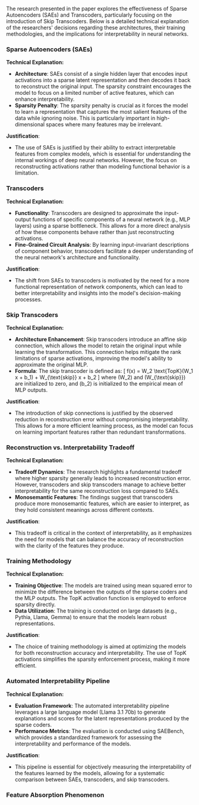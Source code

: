 The research presented in the paper explores the effectiveness of Sparse Autoencoders (SAEs) and Transcoders, particularly focusing on the introduction of Skip Transcoders. Below is a detailed technical explanation of the researchers' decisions regarding these architectures, their training methodologies, and the implications for interpretability in neural networks.

### Sparse Autoencoders (SAEs)

**Technical Explanation:**
- **Architecture**: SAEs consist of a single hidden layer that encodes input activations into a sparse latent representation and then decodes it back to reconstruct the original input. The sparsity constraint encourages the model to focus on a limited number of active features, which can enhance interpretability.
- **Sparsity Penalty**: The sparsity penalty is crucial as it forces the model to learn a representation that captures the most salient features of the data while ignoring noise. This is particularly important in high-dimensional spaces where many features may be irrelevant.

**Justification**: 
- The use of SAEs is justified by their ability to extract interpretable features from complex models, which is essential for understanding the internal workings of deep neural networks. However, the focus on reconstructing activations rather than modeling functional behavior is a limitation.

### Transcoders

**Technical Explanation:**
- **Functionality**: Transcoders are designed to approximate the input-output functions of specific components of a neural network (e.g., MLP layers) using a sparse bottleneck. This allows for a more direct analysis of how these components behave rather than just reconstructing activations.
- **Fine-Grained Circuit Analysis**: By learning input-invariant descriptions of component behavior, transcoders facilitate a deeper understanding of the neural network's architecture and functionality.

**Justification**: 
- The shift from SAEs to transcoders is motivated by the need for a more functional representation of network components, which can lead to better interpretability and insights into the model's decision-making processes.

### Skip Transcoders

**Technical Explanation:**
- **Architecture Enhancement**: Skip transcoders introduce an affine skip connection, which allows the model to retain the original input while learning the transformation. This connection helps mitigate the rank limitations of sparse activations, improving the model's ability to approximate the original MLP.
- **Formula**: The skip transcoder is defined as:
  \[
  f(x) = W_2 \text{TopK}(W_1 x + b_1) + W_{\text{skip}} x + b_2
  \]
  where \(W_2\) and \(W_{\text{skip}}\) are initialized to zero, and \(b_2\) is initialized to the empirical mean of MLP outputs.

**Justification**: 
- The introduction of skip connections is justified by the observed reduction in reconstruction error without compromising interpretability. This allows for a more efficient learning process, as the model can focus on learning important features rather than redundant transformations.

### Reconstruction vs. Interpretability Tradeoff

**Technical Explanation:**
- **Tradeoff Dynamics**: The research highlights a fundamental tradeoff where higher sparsity generally leads to increased reconstruction error. However, transcoders and skip transcoders manage to achieve better interpretability for the same reconstruction loss compared to SAEs.
- **Monosemantic Features**: The findings suggest that transcoders produce more monosemantic features, which are easier to interpret, as they hold consistent meanings across different contexts.

**Justification**: 
- This tradeoff is critical in the context of interpretability, as it emphasizes the need for models that can balance the accuracy of reconstruction with the clarity of the features they produce.

### Training Methodology

**Technical Explanation:**
- **Training Objective**: The models are trained using mean squared error to minimize the difference between the outputs of the sparse coders and the MLP outputs. The TopK activation function is employed to enforce sparsity directly.
- **Data Utilization**: The training is conducted on large datasets (e.g., Pythia, Llama, Gemma) to ensure that the models learn robust representations.

**Justification**: 
- The choice of training methodology is aimed at optimizing the models for both reconstruction accuracy and interpretability. The use of TopK activations simplifies the sparsity enforcement process, making it more efficient.

### Automated Interpretability Pipeline

**Technical Explanation:**
- **Evaluation Framework**: The automated interpretability pipeline leverages a large language model (Llama 3.1 70b) to generate explanations and scores for the latent representations produced by the sparse coders.
- **Performance Metrics**: The evaluation is conducted using SAEBench, which provides a standardized framework for assessing the interpretability and performance of the models.

**Justification**: 
- This pipeline is essential for objectively measuring the interpretability of the features learned by the models, allowing for a systematic comparison between SAEs, transcoders, and skip transcoders.

### Feature Absorption Phenomenon